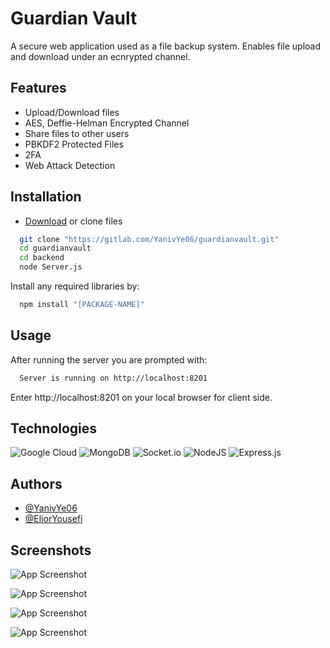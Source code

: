 # Guardian Vault

A secure web application used as a file backup system. Enables file upload and download under an ecnrypted channel.



## Features

- Upload/Download files 
- AES, Deffie-Helman Encrypted Channel
- Share files to other users
- PBKDF2 Protected Files
- 2FA 
- Web Attack Detection



## Installation

- [Download](https://gitlab.com/YanivYe06/guardianvault/-/archive/main/guardianvault-main.zip) or clone files


```bash
  git clone "https://gitlab.com/YanivYe06/guardianvault.git"
  cd guardianvault
  cd backend
  node Server.js
```
   Install any required libraries by:
```bash
  npm install "[PACKAGE-NAME]"
```

## Usage
After running the server you are prompted with:
```bash
  Server is running on http://localhost:8201
```
Enter http://localhost:8201 on your local browser for client side.

## Technologies

![Google Cloud](https://img.shields.io/badge/GoogleCloud-%234285F4.svg?style=for-the-badge&logo=google-cloud&logoColor=white) ![MongoDB](https://img.shields.io/badge/MongoDB-%234ea94b.svg?style=for-the-badge&logo=mongodb&logoColor=white) ![Socket.io](https://img.shields.io/badge/Socket.io-black?style=for-the-badge&logo=socket.io&badgeColor=010101) ![NodeJS](https://img.shields.io/badge/node.js-6DA55F?style=for-the-badge&logo=node.js&logoColor=white) ![Express.js](https://img.shields.io/badge/express.js-%23404d59.svg?style=for-the-badge&logo=express&logoColor=%2361DAFB)
    
## Authors

- [@YanivYe06](https://gitlab.com/YanivYe06)
- [@EliorYousefi](https://gitlab.com/EliorYousefi)



## Screenshots

![App Screenshot](https://i.postimg.cc/fyhZBVHq/temp-Image-B39-ZNI.avif)

![App Screenshot](https://i.postimg.cc/4xnCvvfN/temp-Image-Ry18ev.avif)

![App Screenshot](https://i.postimg.cc/dVfBLxH7/temp-Image-M3fiw-R.avif)

![App Screenshot](https://i.postimg.cc/CLPXKZGy/temp-Image-GUU0-Y9.avif)


